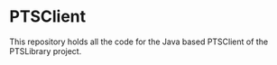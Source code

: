 # PTSClient
This repository holds all the code for the Java based PTSClient of the PTSLibrary project. 
